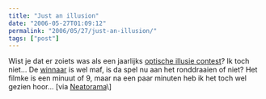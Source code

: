 ```yaml
---
title: "Just an illusion"
date: "2006-05-27T01:09:12"
permalink: "2006/05/27/just-an-illusion/"
tags: ["post"]
---
```

Wist je dat er zoiets was als een jaarlijks [optische illusie contest](http://illusioncontest.neuralcorrelate.com/index.php?module=pagemaster&PAGE_user_op=view_page&PAGE_id=83&MMN_position=30:30 "http://illusioncontest.neuralcorrelate.com/index.php?module=pagemaster&PAGE_user_op=view_page&PAGE_id=83&MMN_position=30:30")? Ik toch niet… De [winnaar](http://illusioncontest.neuralcorrelate.com/index.php?module=pagemaster&&410edde8751623789399376cf4d32703=12e6e90c9acb3ffa7d413a58389c5b7c#x0026;PAGE_user_op=view_page&PAGE_id=84 "http://illusioncontest.neuralcorrelate.com/index.php?module=pagemaster&&410edde8751623789399376cf4d32703=12e6e90c9acb3ffa7d413a58389c5b7c#x0026;PAGE_user_op=view_page&PAGE_id=84") is wel maf, is da spel nu aan het ronddraaien of niet? Het filmke is een minuut of 9, maar na een paar minuten heb ik het toch wel gezien hoor… \[via [Neatorama](http://www.neatorama.com/2006/05/26/max-drstelers-the-freezing-rotation-illusion/ "http://www.neatorama.com/2006/05/26/max-drstelers-the-freezing-rotation-illusion/")\]

